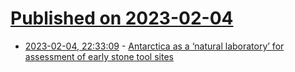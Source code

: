 # [Published on 2023-02-04](index.md)

* [2023-02-04, 22:33:09](https://news.ycombinator.com/item?id=34659133) - [Antarctica as a ‘natural laboratory’ for assessment of early stone tool sites](https://www.cambridge.org/core/journals/antiquity/article/antarctica-as-a-natural-laboratory-for-the-critical-assessment-of-the-archaeological-validity-of-early-stone-tool-sites/EFFB15FEC38834385862AE8F3DDE1462)

